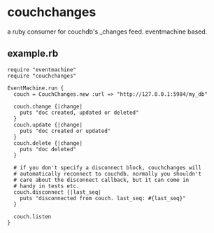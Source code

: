 # couchchanges

a ruby consumer for couchdb's _changes feed. eventmachine based.

## example.rb

    require "eventmachine"
    require "couchchanges"

    EventMachine.run {
      couch = CouchChanges.new :url => "http://127.0.0.1:5984/my_db"

      couch.change {|change|
        puts "doc created, updated or deleted"
      }
      couch.update {|change|
        puts "doc created or updated"
      }
      couch.delete {|change|
        puts "doc deleted"
      }

      # if you don't specify a disconnect block, couchchanges will
      # automatically reconnect to couchdb. normally you shouldn't
      # care about the disconnect callback, but it can come in
      # handy in tests etc.
      couch.disconnect {|last_seq|
        puts "disconnected from couch. last_seq: #{last_seq}"
      }
      
      couch.listen
    }
